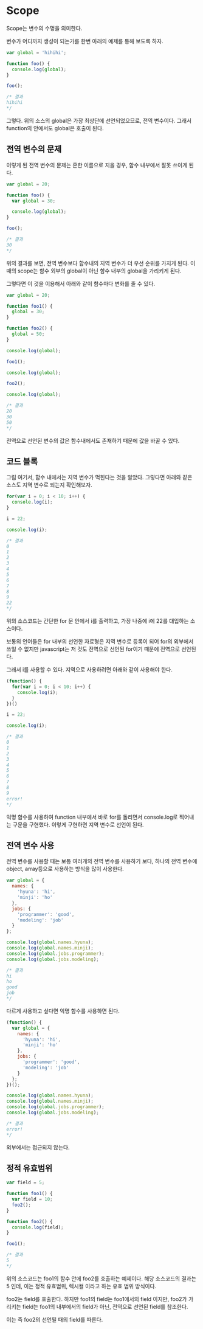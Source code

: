 # Scope

Scope는 변수의 수명을 의미한다.

변수가 어디까지 생성이 되는가를 한번 아래의 예제를 통해 보도록 하자.

```javascript
var global = 'hihihi';

function foo() {
  console.log(global);
}

foo();

/* 결과
hihihi
*/
```

그렇다. 위의 소스의 global은 가장 최상단에 선언되었으므로, 전역 변수이다.
그래서 function의 안에서도 global은 호출이 된다.

## 전역 변수의 문제

이렇게 된 전역 변수의 문제는 흔한 이름으로 지을 경우, 함수 내부에서 잘못 쓰이게 된다.

```javascript
var global = 20;

function foo() {
  var global = 30;

  console.log(global);
}

foo();

/* 결과
30
*/
```

위의 결과를 보면, 전역 변수보다 함수내의 지역 변수가 더 우선 순위를 가지게 된다. 이 때의 scope는 함수 외부의 global이 아닌 함수 내부의 global을 가리키게 된다.

그렇다면 이 것을 이용해서 아래와 같이 함수마다 변화를 줄 수 있다.

```javascript
var global = 20;

function foo1() {
  global = 30;
}

function foo2() {
  global = 50;
}

console.log(global);

foo1();

console.log(global);

foo2();

console.log(global);

/* 결과
20
30
50
*/

```

전역으로 선언된 변수의 값은 함수내에서도 존재하기 때문에 값을 바꿀 수 있다.

## 코드 블록

그럼 여기서, 함수 내에서는 지역 변수가 먹힌다는 것을 알았다. 그렇다면 아래와 같은 소스도 지역 변수로 되는지 확인해보자.

```javascript
for(var i = 0; i < 10; i++) {
  console.log(i);
}

i = 22;

console.log(i);

/* 결과
0
1
2
3
4
5
6
7
8
9
22
*/
```

위의 소스코드는 간단한 for 문 안에서 i를 출력하고, 가장 나중에 i에 22를 대입하는 소스이다.

보통의 언어들은 for 내부의 선언한 자료형은 지역 변수로 등록이 되어 for의 외부에서 쓰일 수 없지만 javascript는 저 것도 전역으로 선언된 for이기 때문에 전역으로 선언된다.

그래서 i를 사용할 수 있다. 지역으로 사용하려면 아래와 같이 사용해야 한다.

```javascript
(function() {
  for(var i = 0; i < 10; i++) {
    console.log(i);
  }
})()

i = 22;

console.log(i);

/* 결과
0
1
2
3
4
5
6
7
8
9
error!
*/
```

익명 함수를 사용하여 function 내부에서 바로 for를 돌리면서 console.log로 찍어내는 구문을 구현했다. 이렇게 구현하면 지역 변수로 선언이 된다.

## 전역 변수 사용

전역 변수를 사용할 때는 보통 여러개의 전역 변수를 사용하기 보다, 하나의 전역 변수에 object, array등으로 사용하는 방식을 많이 사용한다.

```javascript
var global = {
  names: {
    'hyuna': 'hi',
    'minji': 'ho'
  },
  jobs: {
    'programmer': 'good',
    'modeling': 'job'
  }
};

console.log(global.names.hyuna);
console.log(global.names.minji);
console.log(global.jobs.programmer);
console.log(global.jobs.modeling);

/* 결과
hi
ho
good
job
*/
```

다르게 사용하고 싶다면 익명 함수를 사용하면 된다.

```javascript
(function() {
  var global = {
    names: {
      'hyuna': 'hi',
      'minji': 'ho'
    },
    jobs: {
      'programmer': 'good',
      'modeling': 'job'
    }
  };
})();

console.log(global.names.hyuna);
console.log(global.names.minji);
console.log(global.jobs.programmer);
console.log(global.jobs.modeling);

/* 결과
error!
*/
```

외부에서는 접근되지 않는다.

## 정적 유효범위

```javascript
var field = 5;

function foo1() {
  var field = 10;
  foo2();
}

function foo2() {
  console.log(field);
}

foo1();

/* 결과
5
*/
```

위의 소스코드는 foo1의 함수 안에 foo2를 호출하는 예제이다.
해당 소스코드의 결과는 5 인데, 이는 정적 유효범위, 렉시컬 이라고 하는 유효 범위 방식이다.

foo2는 field를 호출한다.
하지만 foo1의 field는 foo1에서의 field 이지만, foo2가 가리키는 field는 foo1의 내부에서의 field가 아닌, 전역으로 선언된 field를 참조한다.

이는 즉 foo2의 선언될 때의 field를 따른다.